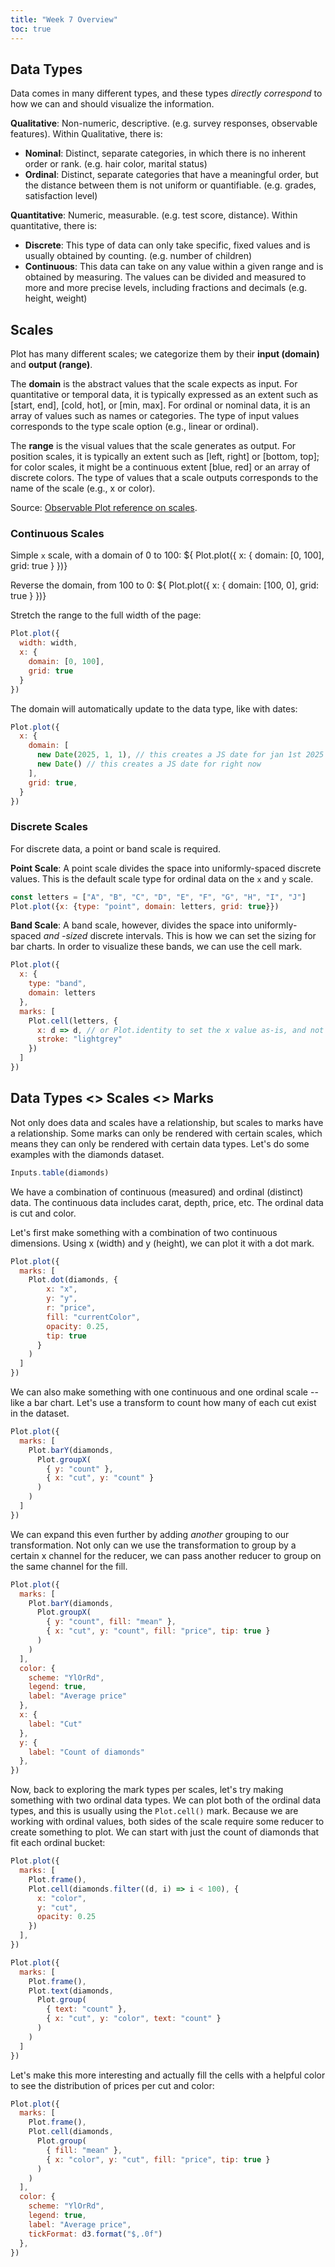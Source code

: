 ```yaml
---
title: "Week 7 Overview"
toc: true
---
```



## Data Types

Data comes in many different types, and these types _directly correspond_ to how we can and should visualize the information. 

**Qualitative**: Non-numeric, descriptive. (e.g. survey responses, observable features). Within Qualitative, there is: 
- **Nominal**: Distinct, separate categories, in which there is no inherent order or rank. (e.g. hair color, marital status)
- **Ordinal**: Distinct, separate categories that have a meaningful order, but the distance between them is not uniform or quantifiable. (e.g. grades, satisfaction level)

**Quantitative**: Numeric, measurable. (e.g. test score, distance). Within quantitative, there is: 
- **Discrete**: This type of data can only take specific, fixed values and is usually obtained by counting. (e.g. number of children)
- **Continuous**: This data can take on any value within a given range and is obtained by measuring. The values can be divided and measured to more and more precise levels, including fractions and decimals (e.g. height, weight)


## Scales
Plot has many different scales; we categorize them by their **input (domain)** and **output (range)**.

The **domain** is the abstract values that the scale expects as input. For quantitative or temporal data, it is typically expressed as an extent such as [start, end], [cold, hot], or [min, max]. For ordinal or nominal data, it is an array of values such as names or categories. The type of input values corresponds to the type scale option (e.g., linear or ordinal).

The **range** is the visual values that the scale generates as output. For position scales, it is typically an extent such as [left, right] or [bottom, top]; for color scales, it might be a continuous extent [blue, red] or an array of discrete colors. The type of values that a scale outputs corresponds to the name of the scale (e.g., x or color).

Source: [Observable Plot reference on scales](https://observablehq.com/plot/features/scales).

### Continuous Scales

Simple `x` scale, with a domain of 0 to 100:
${ Plot.plot({ x: { domain: [0, 100], grid: true } })}

Reverse the domain, from 100 to 0:
${ Plot.plot({ x: { domain: [100, 0], grid: true } })}

Stretch the range to the full width of the page:
```js
Plot.plot({
  width: width, 
  x: { 
    domain: [0, 100],
    grid: true
  }
})
```

The domain will automatically update to the data type, like with dates: 
```js
Plot.plot({
  x: { 
    domain: [
      new Date(2025, 1, 1), // this creates a JS date for jan 1st 2025 (YYYY, M, D)
      new Date() // this creates a JS date for right now
    ],
    grid: true,
  }
})
```

### Discrete Scales

For discrete data, a point or band scale is required.

**Point Scale**: A point scale divides the space into uniformly-spaced discrete values. This is the default scale type for ordinal data on the `x` and `y` scale. 

```js
const letters = ["A", "B", "C", "D", "E", "F", "G", "H", "I", "J"]
Plot.plot({x: {type: "point", domain: letters, grid: true}})
```

**Band Scale**: A band scale, however, divides the space into uniformly-spaced _and -sized_ discrete intervals. This is how we can set the sizing for bar charts. In order to visualize these bands, we can use the cell mark.

```js
Plot.plot({
  x: {
    type: "band", 
    domain: letters
  },
  marks: [
    Plot.cell(letters, { 
      x: d => d, // or Plot.identity to set the x value as-is, and not display the y-axis
      stroke: "lightgrey" 
    })
  ]
})
```


## Data Types <> Scales <> Marks
Not only does data and scales have a relationship, but scales to marks have a relationship. Some marks can only be rendered with certain scales, which means they can only be rendered with certain data types. Let's do some examples with the diamonds dataset.

```js
Inputs.table(diamonds)
```

We have a combination of continuous (measured) and ordinal (distinct) data. The continuous data includes carat, depth, price, etc. The ordinal data is cut and color. 

Let's first make something with a combination of two continuous dimensions. Using x (width) and y (height), we can plot it with a dot mark. 

```js
Plot.plot({
  marks: [
    Plot.dot(diamonds, {
        x: "x", 
        y: "y",
        r: "price",
        fill: "currentColor", 
        opacity: 0.25,
        tip: true
      }
    )
  ]
})
```

We can also make something with one continuous and one ordinal scale -- like a bar chart. Let's use a transform to count how many of each cut exist in the dataset. 
```js
Plot.plot({
  marks: [
    Plot.barY(diamonds, 
      Plot.groupX(
        { y: "count" },
        { x: "cut", y: "count" }
      )
    )
  ]
})
```

We can expand this even further by adding _another_ grouping to our transformation. Not only can we use the transformation to group by a certain x channel for the reducer, we can pass another reducer to group on the same channel for the fill.  

```js
Plot.plot({
  marks: [
    Plot.barY(diamonds, 
      Plot.groupX(
        { y: "count", fill: "mean" },
        { x: "cut", y: "count", fill: "price", tip: true }
      )
    )
  ],
  color: {
    scheme: "YlOrRd",
    legend: true,
    label: "Average price"
  },
  x: {
    label: "Cut"
  },
  y: {
    label: "Count of diamonds"
  },
})
```

Now, back to exploring the mark types per scales, let's try making something with two ordinal data types. We can plot both of the ordinal data types, and this is usually using the `Plot.cell()` mark. Because we are working with ordinal values, both sides of the scale require some reducer to create something to plot. We can start with just the count of diamonds that fit each ordinal bucket:

```js
Plot.plot({
  marks: [
    Plot.frame(),
    Plot.cell(diamonds.filter((d, i) => i < 100), {
      x: "color", 
      y: "cut",
      opacity: 0.25
    })
  ],
})
```

```js
Plot.plot({
  marks: [
    Plot.frame(),
    Plot.text(diamonds, 
      Plot.group(
        { text: "count" },
        { x: "cut", y: "color", text: "count" }
      )
    )
  ]
})
```

Let's make this more interesting and actually fill the cells with a helpful color to see the distribution of prices per cut and color:

```js
Plot.plot({
  marks: [
    Plot.frame(),
    Plot.cell(diamonds, 
      Plot.group(
        { fill: "mean" },
        { x: "color", y: "cut", fill: "price", tip: true }
      )
    )
  ],
  color: {
    scheme: "YlOrRd",
    legend: true,
    label: "Average price",
    tickFormat: d3.format("$,.0f")
  },
})
```
